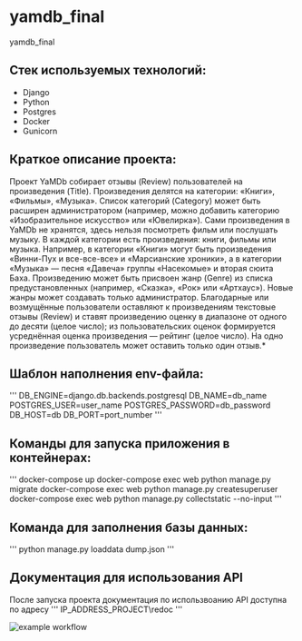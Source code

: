 # yamdb_final
yamdb_final

## Cтек используемых технологий:
- Django
- Python
- Postgres
- Docker
- Gunicorn

## Краткое описание проекта:
Проект YaMDb собирает отзывы (Review) пользователей на произведения (Title). Произведения делятся на категории: «Книги», «Фильмы», «Музыка». Список категорий (Category) может быть расширен администратором (например, можно добавить категорию «Изобразительное искусство» или «Ювелирка»).
Сами произведения в YaMDb не хранятся, здесь нельзя посмотреть фильм или послушать музыку.
В каждой категории есть произведения: книги, фильмы или музыка. Например, в категории «Книги» могут быть произведения «Винни-Пух и все-все-все» и «Марсианские хроники», а в категории «Музыка» — песня «Давеча» группы «Насекомые» и вторая сюита Баха.
Произведению может быть присвоен жанр (Genre) из списка предустановленных (например, «Сказка», «Рок» или «Артхаус»). Новые жанры может создавать только администратор.
Благодарные или возмущённые пользователи оставляют к произведениям текстовые отзывы (Review) и ставят произведению оценку в диапазоне от одного до десяти (целое число); из пользовательских оценок формируется усреднённая оценка произведения — рейтинг (целое число). На одно произведение пользователь может оставить только один отзыв.*

## Шаблон наполнения env-файла:
'''
DB_ENGINE=django.db.backends.postgresql
DB_NAME=db_name
POSTGRES_USER=user_name
POSTGRES_PASSWORD=db_password
DB_HOST=db
DB_PORT=port_number
'''

## Команды для запуска приложения в контейнерах:
'''
docker-compose up
docker-compose exec web python manage.py migrate
docker-compose exec web python manage.py createsuperuser
docker-compose exec web python manage.py collectstatic --no-input
'''

## Команда для заполнения базы данных:
'''
python manage.py loaddata dump.json 
'''

## Документация для использования API
После запуска проекта документация по использвоанию API доступна по адресу 
'''
IP_ADDRESS_PROJECT\redoc
'''


![example workflow](https://github.com/teles04/yamdb_final/actions/workflows/yamdb_workflow.yml/badge.svg)
